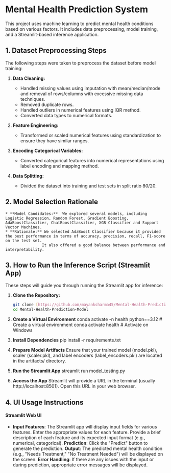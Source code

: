 # Mental Health Prediction System

This project uses machine learning to predict mental health conditions based on various factors.  It includes data preprocessing, model training, and a Streamlit-based inference application.

## 1. Dataset Preprocessing Steps

The following steps were taken to preprocess the dataset before model training:

1. **Data Cleaning:**
    * Handled missing values using imputation with mean/median/mode and removal of rows/columns with excessive missing data techniques.
    * Removed duplicate rows.
    * Handled outliers in numerical features using IQR method.
    * Converted data types to numerical formats.

2. **Feature Engineering:**
    * Transformed or scaled numerical features using standardization to ensure they have similar ranges. 

3. **Encoding Categorical Variables:**
    * Converted categorical features into numerical representations using label encoding and mapping method.

4. **Data Splitting:**
    * Divided the dataset into training and test sets in split ratio 80/20.

## 2. Model Selection Rationale


    * **Model Candidates:**  We explored several models, including Logistic Regression, Random Forest, Gradient Boosting, AdaBoostClassifier, ChatBoostClassifier, XGB Classifier and Support Vector Machines.
    * **Rationale:** We selected AdaBoost Classifier because it provided the best performance in terms of accuracy, precision, recall, F1-score on the test set. 
                    It also offered a good balance between performance and interpretability.

## 3. How to Run the Inference Script (Streamlit App)

These steps will guide you through running the Streamlit app for inference:

1. **Clone the Repository:**

   ```bash
   git clone [https://github.com/mayanksharma45/Mental-Health-Prediction-Model.git](https://www.google.com/search?q=https://github.com/mayanksharma45/Mental-Health-Prediction-Model.git)
   cd Mental-Health-Prediction-Model

2. **Create a Virtual Environment**
conda activate -n health python==3.12  # Create a virtual environment
conda activate health  # Activate on Windows

3. **Install Dependencies**
pip install -r requirements.txt

4. **Prepare Model Artifacts**
Ensure that your trained model (model.pkl), scaler (scaler.pkl), and label encoders (label_encoders.pkl) are located in the artifacts/ directory.

5. **Run the Streamlit App**
streamlit run model_testing.py

6. **Access the App**
Streamlit will provide a URL in the terminal (usually http://localhost:8501). Open this URL in your web browser.

## 4. UI Usage Instructions

#### Streamlit Web UI

- __Input Features__: The Streamlit app will display input fields for various features. Enter the appropriate values for each feature. Provide a brief description of each feature and its expected input format (e.g., numerical, categorical).
__Prediction__: Click the "Predict" button to generate the prediction.
__Output__: The predicted mental health condition (e.g., "Needs Treatment," "No Treatment Needed") will be displayed on the screen.
__Error Handling__: If there are any issues with the input or during prediction, appropriate error messages will be displayed.

